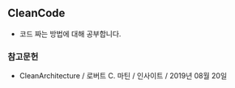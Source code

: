## CleanCode

- 코드 짜는 방법에 대해 공부합니다.



### 참고문헌

- CleanArchitecture / 로버트 C. 마틴 / 인사이트 / 2019년 08월 20일